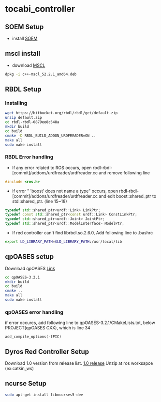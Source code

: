 # tocabi_controller

## SOEM Setup
 * install [SOEM](https://github.com/saga0619/SOEM)


## mscl install 
 * download [MSCL](https://github.com/LORD-MicroStrain/MSCL/releases/download/v52.2.1/c++-mscl_52.2.1_amd64.deb) 

```sh
dpkg -i c++-mscl_52.2.1_amd64.deb
```

## RBDL Setup
### Installing
```sh
wget https://bitbucket.org/rbdl/rbdl/get/default.zip
unzip default.zip
cd rbdl-rbdl-0879ee8c548a
mkdir build
cd build
cmake -D RBDL_BUILD_ADDON_URDFREADER=ON ..
make all
sudo make install
```

### RBDL Error handling
* If any error related to ROS occurs, open rbdl-rbdl-[commit]/addons/urdfreader/urdfreader.cc and remove following line
```cpp
#include <ros.h>
```
* If error " 'boost' does not name a type" occurs, open rbdl-rbdl-[commit]/addons/urdfreader/urdfreader.cc and edit boost::shared_ptr to std::shared_ptr. (line 15~18)
```cpp
typedef std::shared_ptr<urdf::Link> LinkPtr;
typedef const std::shared_ptr<const urdf::Link> ConstLinkPtr;
typedef std::shared_ptr<urdf::Joint> JointPtr;
typedef std::shared_ptr<urdf::ModelInterface> ModelPtr;
```

* If red controller can't find librbdl.so.2.6.0, Add following line to .bashrc 
```sh
export LD_LIBRARY_PATH=$LD_LIBRARY_PATH:/usr/local/lib
```


## qpOASES setup
Download qpOASES [Link](http://www.qpoases.org/go/release) 
```sh
cd qpOASES-3.2.1
mkdir build
cd build
cmake ..
make all
sudo make install
```

### qpOASES error handling
if error occures, add following line to qpOASES-3.2.1/CMakeLists.txt, below PROJECT(qpOASES CXX), which is line 34

```
add_compile_options(-fPIC)
```

## Dyros Red Controller Setup
Download 1.0 version from release list. [1.0 release](https://github.com/saga0619/dyros_red/releases)
Unzip at ros worksapce (ex:catkin_ws)

## ncurse Setup
```sh 
sudo apt-get install libncurses5-dev
```
